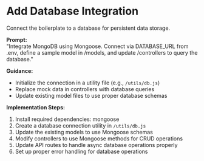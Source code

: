 # Add Database Integration

Connect the boilerplate to a database for persistent data storage.

**Prompt:**  
"Integrate MongoDB using Mongoose. Connect via DATABASE_URL from .env, define a sample model in /models, and update /controllers to query the database."

**Guidance:**  
- Initialize the connection in a utility file (e.g., `/utils/db.js`)
- Replace mock data in controllers with database queries
- Update existing model files to use proper database schemas

**Implementation Steps:**
1. Install required dependencies: mongoose
2. Create a database connection utility in `/utils/db.js`
3. Update the existing models to use Mongoose schemas
4. Modify controllers to use Mongoose methods for CRUD operations
5. Update API routes to handle async database operations properly
6. Set up proper error handling for database operations 